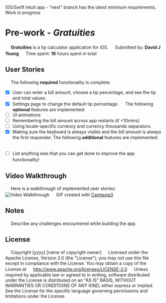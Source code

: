 iOS/Swift Intuit app - "next" branch has the latest minimum requirements. Work in progress
# Pre-work - *Gratuities*
　
**Gratuities** is a tip calculator application for iOS.
　
Submitted by: **David J Young**
　
Time spent: **16** hours spent in total
　
## User Stories
　
The following **required** functionality is complete:
　
* [x] User can enter a bill amount, choose a tip percentage, and see the tip and total values.
* [x] Settings page to change the default tip percentage.
　
The following **optional** features are implemented:
* [ ] UI animations
* [ ] Remembering the bill amount across app restarts (if <10mins)
* [ ] Using locale-specific currency and currency thousands separators.
* [x] Making sure the keyboard is always visible and the bill amount is always the first responder. 
The following **additional** features are implemented:
　
- [ ] List anything else that you can get done to improve the app functionality!
　
## Video Walkthrough 
　
Here is  a walkthrough of implemented user stories:
　
<img src='http://davidjyoung.com/cmg/tippy3.gif' title='Video Walkthrough' width='' alt='Video Walkthrough' />
　
GIF created with [Camtasia3](https://www.techsmith.com/).
　
## Notes
　
Describe any challenges encountered while building the app.
　
## License
　
    Copyright [yyyy] [name of copyright owner]
　
    Licensed under the Apache License, Version 2.0 (the "License");
    you may not use this file except in compliance with the License.
    You may obtain a copy of the License at
　
        http://www.apache.org/licenses/LICENSE-2.0
　
    Unless required by applicable law or agreed to in writing, software
    distributed under the License is distributed on an "AS IS" BASIS,
    WITHOUT WARRANTIES OR CONDITIONS OF ANY KIND, either express or implied.
    See the License for the specific language governing permissions and
    limitations under the License.

